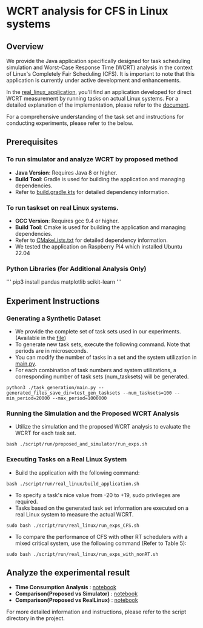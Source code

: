 # WCRT analysis for CFS in Linux systems

## Overview

We provide the Java application specifically designed for task scheduling simulation and Worst-Case Response Time (WCRT) analysis in the context of Linux's Completely Fair Scheduling (CFS). It is important to note that this application is currently under active development and enhancements. 

In the [real_linux_application](real_linux_application), you'll find an application developed for direct WCRT measurement by running tasks on actual Linux systems. For a detailed explanation of the implementation, please refer to the [document](real_linux_application/Description.md).

For a comprehensive understanding of the task set and instructions for conducting experiments, please refer to the below.


## Prerequisites

###  To run simulator and analyze WCRT by proposed method
* **Java Version**: Requires Java 8 or higher.
* **Build Tool**: Gradle is used for building the application and managing dependencies.
* Refer to [build.gradle.kts](./app/build.gradle.kts) for detailed dependency information.

###  To run taskset on real Linux systems.
* **GCC Version**: Requires gcc 9.4 or higher.
* **Build Tool**: Cmake is used for building the application and managing dependencies.
* Refer to [CMakeLists.txt](.real_linux_application/app/CMakeLists.txt) for detailed dependency information.
* We tested the application on Raspberry Pi4 which installed Ubuntu 22.04

### Python Libraries (for Additional Analysis Only)
'''
pip3 install pandas matplotlib scikit-learn
'''

## Experiment Instructions

### Generating a Synthetic Dataset
* We provide the complete set of task sets used in our experiments. (Available in the [file](._generated_taskset.zip))
* To generate new task sets, execute the following command. Note that periods are in microseconds.
* You can modify the number of tasks in a set and the system utilization in [main.py](./task_generation/main.py).
* For each combination of task numbers and system utilizations, a corresponding number of task sets (num_tasksets) will be generated.
```
python3 ./task_generation/main.py --generated_files_save_dir=test_gen_tasksets --num_tasksets=100 --min_period=20000 --max_period=1000000
```

### Running the Simulation and the Proposed WCRT Analysis
* Utilize the simulation and the proposed WCRT analysis to evaluate the WCRT for each task set.
```
bash ./script/run/proposed_and_simulator/run_exps.sh
```

### Executing Tasks on a Real Linux System
* Build the application with the following command:
```    
bash ./script/run/real_linux/build_application.sh
```

* To specify a task's nice value from -20 to +19, sudo privileges are required.
* Tasks based on the generated task set information are executed on a real Linux system to measure the actual WCRT.
```    
sudo bash ./script/run/real_linux/run_exps_CFS.sh
```

* To compare the performance of CFS with other RT schedulers with a mixed critical system, use the following command (Refer to Table 5):
```
sudo bash ./script/run/real_linux/run_exps_with_nonRT.sh
```

## Analyze the experimental result

* **Time Consumption Analysis** : [notebook](./script/analysis/time_complexity.ipynb)
* **Comparison(Proposed vs Simulator)** : [notebook](./script/analysis/comparison_with_simulator.ipynb)
* **Comparison(Proposed vs RealLinux)** : [notebook](./script/analysis/comparison_with_realLinux.ipynb)

For more detailed information and instructions, please refer to the script directory in the project.